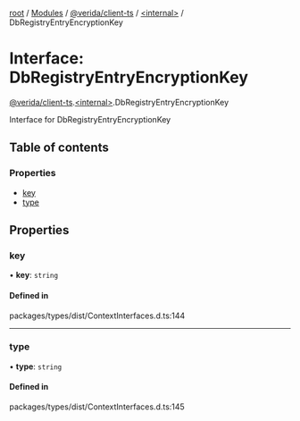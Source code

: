 [root](../README.md) / [Modules](../modules.md) / [@verida/client-ts](../modules/verida_client_ts.md) / [<internal\>](../modules/verida_client_ts._internal_.md) / DbRegistryEntryEncryptionKey

# Interface: DbRegistryEntryEncryptionKey

[@verida/client-ts](../modules/verida_client_ts.md).[<internal\>](../modules/verida_client_ts._internal_.md).DbRegistryEntryEncryptionKey

Interface for DbRegistryEntryEncryptionKey

## Table of contents

### Properties

- [key](verida_client_ts._internal_.DbRegistryEntryEncryptionKey.md#key)
- [type](verida_client_ts._internal_.DbRegistryEntryEncryptionKey.md#type)

## Properties

### key

• **key**: `string`

#### Defined in

packages/types/dist/ContextInterfaces.d.ts:144

___

### type

• **type**: `string`

#### Defined in

packages/types/dist/ContextInterfaces.d.ts:145

